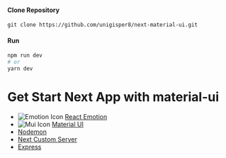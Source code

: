 #### Clone Repository

```
git clone https://github.com/unigisper8/next-material-ui.git
```

#### Run

```bash
npm run dev
# or
yarn dev
```

# Get Start Next App with material-ui

- ![Emotion Icon](https://github.com/unigisper8/assets/blob/main/icons/emotion-16x16.png) [React Emotion](https://emotion.sh/docs/introduction)
- ![Mui Icon](https://github.com/unigisper8/assets/blob/main/icons/mui-16x16.png) [Material UI](https://mui.com/material-ui/getting-started/installation/)
- [Nodemon](https://nodemon.io/)
- [Next Custom Server](https://nextjs.org/docs/advanced-features/custom-server)
- [Express](https://expressjs.com/en/starter/installing.html)
